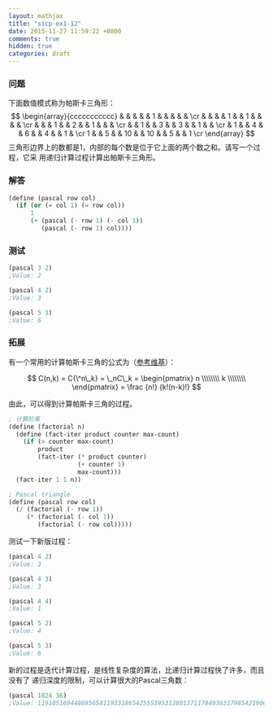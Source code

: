```yaml
---
layout: mathjax
title: "sicp-ex1-12"
date: 2015-11-27 11:59:22 +0800
comments: true
hidden: true
categories: draft
---
```


### 问题

下面数值模式称为帕斯卡三角形：
$$
\begin{array}{ccccccccccc}
  &    &    &    &    &  1 &    &    &    &    &   \cr
  &    &    &    &  1 &    &  1 &    &    &    &   \cr
  &    &    &  1 &    &  2 &    &  1 &    &    &   \cr
  &    &  1 &    &  3 &    &  3 &    &  1 &    &   \cr
  &  1 &    &  4 &    &  6 &    &  4 &    &  1 &   \cr
1 &    &  5 &    & 10 &    & 10 &    &  5 &    & 1 \cr
\end{array}
$$
三角形边界上的数都是1，内部的每个数是位于它上面的两个数之和。请写一个过程，它采
用递归计算过程计算出帕斯卡三角形。

### 解答

``` scheme
(define (pascal row col)
  (if (or (= col 1) (= row col))
      1
      (+ (pascal (- row 1) (- col 1))
         (pascal (- row 1) col))))
```

### 测试

``` scheme
(pascal 3 2)
;Value: 2

(pascal 4 2)
;Value: 3

(pascal 5 3)
;Value: 6
```

### 拓展

有一个常用的计算帕斯卡三角的公式为（[参考维基](https://en.wikipedia.org/wiki/Pascal%27s_triangle#Combinations)）：

$$
C(n,k) = C{\^n\_k} = \_nC\_k =
\begin{pmatrix}
n \\\\\\\\
k \\\\\\\\
\end{pmatrix}
= \frac {n!} {k!(n-k)!}
$$

由此，可以得到计算帕斯卡三角的过程。

``` scheme
; 计算阶乘
(define (factorial n)
  (define (fact-iter product counter max-count)
    (if (> counter max-count)
        product
        (fact-iter (* product counter)
                   (+ counter 1)
                   max-count)))
  (fact-iter 1 1 n))

; Pascal triangle
(define (pascal row col)
  (/ (factorial (- row 1))
     (* (factorial (- col 1))
        (factorial (- row col)))))
```

测试一下新版过程：

``` scheme
(pascal 4 2)
;Value: 3

(pascal 4 3)
;Value: 3

(pascal 4 4)
;Value: 1

(pascal 5 2)
;Value: 4

(pascal 5 3)
;Value: 6
```

新的过程是迭代计算过程，是线性复杂度的算法，比递归计算过程快了许多，而且没有了
递归深度的限制，可以计算很大的Pascal三角数：

``` scheme
(pascal 1024 36)
;Value: 119105169448695658119331865425553953128013711784936317985421906015
```
